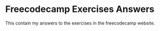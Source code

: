 # Freecodecamp Exercises Answers

This contain my answers to the exercises in the freecodecamp website.

